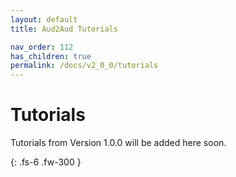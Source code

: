 ```yaml
---
layout: default
title: Aud2Aud Tutorials

nav_order: 112
has_children: true
permalink: /docs/v2_0_0/tutorials
---
```


# Tutorials 

Tutorials from Version 1.0.0 will be added here soon.


{: .fs-6 .fw-300 }

